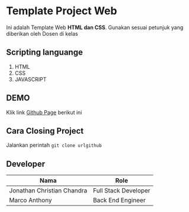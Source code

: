 # Template Project Web
Ini adalah Template Web **HTML dan CSS**. Gunakan sesuai petunjuk yang diberikan oleh Dosen di kelas

## Scripting languange
1. HTML
2. CSS
3. JAVASCRIPT

## DEMO
Klik link [Github Page](https://web-programming.github.io/web-dinamis-paw1-jojoooook/) berikut ini

## Cara Closing Project
Jalankan perintah `git clone urlgithub`

## Developer
| Nama | Role |
| ------ | ------ |
| Jonathan Christian Chandra | Full Stack Developer |
| Marco Anthony | Back End Engineer |
